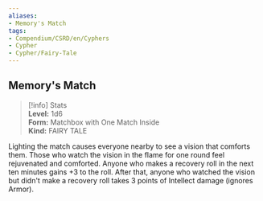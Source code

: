 ```yaml
---
aliases:
- Memory's Match
tags:
- Compendium/CSRD/en/Cyphers
- Cypher
- Cypher/Fairy-Tale
---
```


  
## Memory's Match  
>[!info] Stats  
> **Level:** 1d6  
> **Form:** Matchbox with One Match Inside  
> **Kind:** FAIRY TALE
  
Lighting the match causes everyone nearby to see a vision that comforts them. Those who watch the vision in the flame for one round feel rejuvenated and comforted. Anyone who makes a recovery roll in the next ten minutes gains +3 to the roll. After that, anyone who watched the vision but didn't make a recovery roll takes 3 points of Intellect damage (ignores Armor).